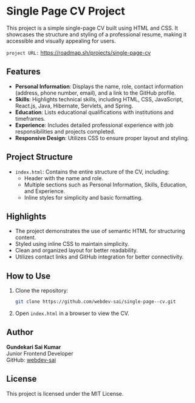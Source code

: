 # Single Page CV Project

This project is a simple single-page CV built using HTML and CSS. It showcases the structure and styling of a professional resume, making it accessible and visually appealing for users.

`project URL:` https://roadmap.sh/projects/single-page-cv

## Features

- **Personal Information**: Displays the name, role, contact information (address, phone number, email), and a link to the GitHub profile.
- **Skills**: Highlights technical skills, including HTML, CSS, JavaScript, React.js, Java, Hibernate, Servlets, and Spring.
- **Education**: Lists educational qualifications with institutions and timeframes.
- **Experience**: Includes detailed professional experience with job responsibilities and projects completed.
- **Responsive Design**: Utilizes CSS to ensure proper layout and styling.

## Project Structure

- `index.html`: Contains the entire structure of the CV, including:
  - Header with the name and role.
  - Multiple sections such as Personal Information, Skills, Education, and Experience.
  - Inline styles for simplicity and basic formatting.

## Highlights

- The project demonstrates the use of semantic HTML for structuring content.
- Styled using inline CSS to maintain simplicity.
- Clean and organized layout for better readability.
- Utilizes contact links and GitHub integration for better connectivity.

## How to Use

1. Clone the repository:
   ```bash
   git clone https://github.com/webdev-sai/single-page--cv.git
   ```
2. Open `index.html` in a browser to view the CV.

## Author

**Gundekari Sai Kumar**  
Junior Frontend Developer  
GitHub: [webdev-sai](https://github.com/webdev-sai)

## License

This project is licensed under the MIT License.

